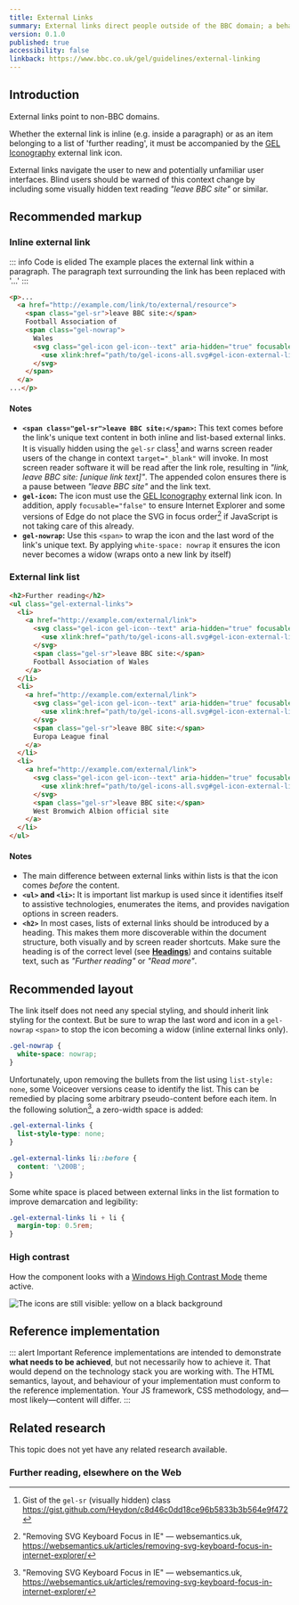 ```yaml
---
title: External Links
summary: External links direct people outside of the BBC domain; a behaviour that must be indicated to all users
version: 0.1.0
published: true
accessibility: false
linkback: https://www.bbc.co.uk/gel/guidelines/external-linking
---
```


## Introduction

External links point to non-BBC domains. 

Whether the external link is inline (e.g. inside a paragraph) or as an item belonging to a list of 'further reading', it must be accompanied by the [GEL Iconography](https://www.bbc.co.uk/gel/guidelines/iconography) external link icon.

External links navigate the user to new and potentially unfamiliar user interfaces. Blind users should be warned of this context change by including some visually hidden text reading _"leave BBC site"_ or similar.

## Recommended markup

### Inline external link

::: info Code is elided
The example places the external link within a paragraph. The paragraph text surrounding the link has been replaced with '...'
:::

```html
<p>...
  <a href="http://example.com/link/to/external/resource">
    <span class="gel-sr">leave BBC site:</span>
    Football Association of 
    <span class="gel-nowrap">
      Wales
      <svg class="gel-icon gel-icon--text" aria-hidden="true" focusable="false">
        <use xlink:href="path/to/gel-icons-all.svg#gel-icon-external-link" style="undefined"></use>
      </svg>
    </span>
  </a>
...</p>
```

#### Notes

* **`<span class="gel-sr">leave BBC site:</span>`:** This text comes before the link's unique text content in both inline and list-based external links. It is visually hidden using the `gel-sr` class[^1] and warns screen reader users of the change in context `target="_blank"` will invoke. In most screen reader software it will be read after the link role, resulting in _"link, leave BBC site: [unique link text]"_. The appended colon ensures there is a pause between _"leave BBC site"_ and the link text.
* **`gel-icon`:** The icon must use the [GEL Iconography](https://www.bbc.co.uk/gel/guidelines/iconography) external link icon. In addition, apply `focusable="false"` to ensure Internet Explorer and some versions of Edge do not place the SVG in focus order[^2] if JavaScript is not taking care of this already.
* **`gel-nowrap`:** Use this `<span>` to wrap the icon and the last word of the link's unique text. By applying `white-space: nowrap` it ensures the icon never becomes a widow (wraps onto a new link by itself)

### External link list

```html
<h2>Further reading</h2>
<ul class="gel-external-links">
  <li>
    <a href="http://example.com/external/link">
      <svg class="gel-icon gel-icon--text" aria-hidden="true" focusable="false">
        <use xlink:href="path/to/gel-icons-all.svg#gel-icon-external-link" style="undefined"></use>
      </svg>
      <span class="gel-sr">leave BBC site:</span>
      Football Association of Wales
    </a>
  </li>
  <li>
    <a href="http://example.com/external/link">
      <svg class="gel-icon gel-icon--text" aria-hidden="true" focusable="false">
        <use xlink:href="path/to/gel-icons-all.svg#gel-icon-external-link" style="undefined"></use>
      </svg>
      <span class="gel-sr">leave BBC site:</span>
      Europa League final
    </a>
  </li>
  <li>
    <a href="http://example.com/external/link">
      <svg class="gel-icon gel-icon--text" aria-hidden="true" focusable="false">
        <use xlink:href="path/to/gel-icons-all.svg#gel-icon-external-link" style="undefined"></use>
      </svg>
      <span class="gel-sr">leave BBC site:</span>
      West Bromwich Albion official site
    </a>
  </li>
</ul>
```

#### Notes

* The main difference between external links within lists is that the icon comes _before_ the content. 
* **`<ul>` and `<li>`:** It is important list markup is used since it identifies itself to assistive technologies, enumerates the items, and provides navigation options in screen readers. 
* **`<h2>`** In most cases, lists of external links should be introduced by a heading. This makes them more discoverable within the document structure, both visually and by screen reader shortcuts. Make sure the heading is of the correct level (see [**Headings**](../Headings)) and contains suitable text, such as _"Further reading"_ or _"Read more"_.

## Recommended layout

The link itself does not need any special styling, and should inherit link styling for the context. But be sure to wrap the last word and icon in a `gel-nowrap` `<span>` to stop the icon becoming a widow (inline external links only).

```css
.gel-nowrap {
  white-space: nowrap;
}
```

Unfortunately, upon removing the bullets from the list using `list-style: none`, some Voiceover versions cease to identify the list. This can be remedied by placing some arbitrary pseudo-content before each item. In the following solution[^2], a zero-width space is added:

```css
.gel-external-links {
  list-style-type: none;
}

.gel-external-links li::before {
  content: '\200B';
}
```

Some white space is placed between external links in the list formation to improve demarcation and legibility:

```css
.gel-external-links li + li {
  margin-top: 0.5rem;
}
```

### High contrast

How the component looks with a [Windows High Contrast Mode](https://support.microsoft.com/en-gb/help/13862/windows-use-high-contrast-mode) theme active.

![The icons are still visible: yellow on a black background](../../static/images/hcm_external_links.png)

## Reference implementation

::: alert Important
Reference implementations are intended to demonstrate **what needs to be achieved**, but not necessarily how to achieve it. That would depend on the technology stack you are working with. The HTML semantics, layout, and behaviour of your implementation must conform to the reference implementation. Your JS framework, CSS methodology, and—most likely—content will differ.
:::

<include src="components/demos/external-links.html">

<cta label="Open in new window" href="../demos/external-links/">


## Related research

This topic does not yet have any related research available.

### Further reading, elsewhere on the Web

[^1]: Gist of the `gel-sr` (visually hidden) class <https://gist.github.com/Heydon/c8d46c0dd18ce96b5833b3b564e9f472> 
[^2]: "Removing SVG Keyboard Focus in IE" — websemantics.uk, <https://websemantics.uk/articles/removing-svg-keyboard-focus-in-internet-explorer/>
[^3]: "VoiceOver and list-style-type: none" — unfetteredthoughts.net, <https://unfetteredthoughts.net/2017/09/26/voiceover-and-list-style-type-none/>
